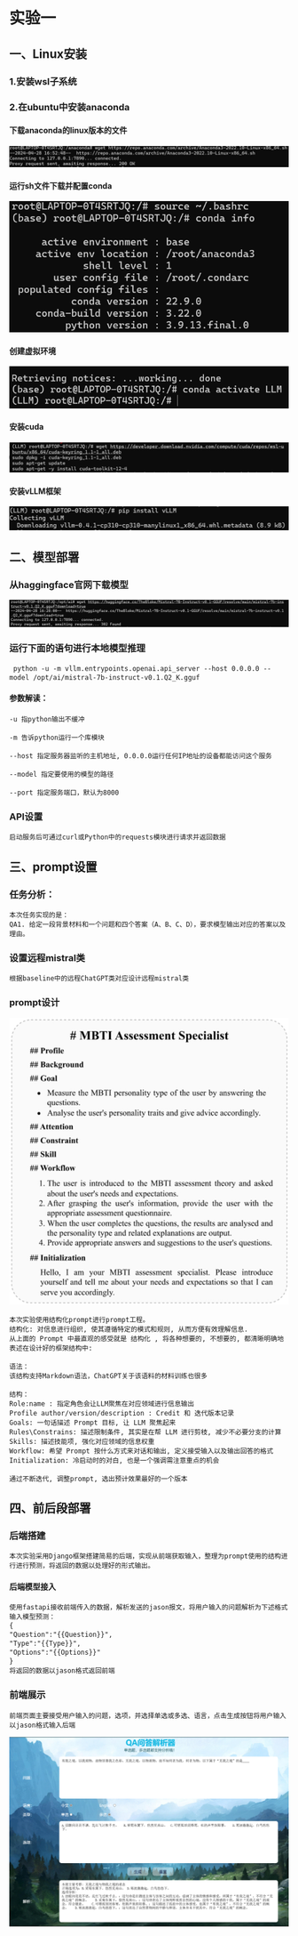 # 实验一
## 一、Linux安装
### 1.安装wsl子系统
### 2.在ubuntu中安装anaconda
#### 下载anaconda的linux版本的文件
![文件下载](/picture/sh.png)
#### 运行sh文件下载并配置conda
![conda安装](/picture/conda.png)
#### 创建虚拟环境
![虚拟环境](/picture/env.png)
#### 安装cuda
![安装cuda](/picture/cuda.png)
#### 安装vLLM框架
![安装vLLM](/picture/vLLM.png)
## 二、模型部署
### 从haggingface官网下载模型
![模型路径](/picture/down_model.png )
### 运行下面的语句进行本地模型推理
     python -u -m vllm.entrypoints.openai.api_server --host 0.0.0.0 --model /opt/ai/mistral-7b-instruct-v0.1.Q2_K.gguf
#### 参数解读：
    -u 指python输出不缓冲
    
    -m 告诉python运行一个库模块 
    
    --host 指定服务器监听的主机地址, 0.0.0.0运行任何IP地址的设备都能访问这个服务
    
    --model 指定要使用的模型的路径
    
    --port 指定服务端口，默认为8000
### API设置
    启动服务后可通过curl或Python中的requests模块进行请求并返回数据


## 三、prompt设置
### 任务分析：
    本次任务实现的是：
    QA1. 给定一段背景材料和一个问题和四个答案（A、B、C、D），要求模型输出对应的答案以及理由。
### 设置远程mistral类
    根据baseline中的远程ChatGPT类对应设计远程mistral类
### prompt设计
![prompt](picture/prompt_format.png)

    本次实验使用结构化prompt进行prompt工程。
    结构化: 对信息进行组织, 使其遵循特定的模式和规则, 从而方便有效理解信息.
    从上面的 Prompt 中最直观的感受就是 结构化 , 将各种想要的, 不想要的, 都清晰明确地 表述在设计好的框架结构中:
    
    语法：
    该结构支持Markdown语法，ChatGPT关于该语料的材料训练也很多
    
    结构：
    Role:name : 指定角色会让LLM聚焦在对应领域进行信息输出
    Profile author/version/description : Credit 和 迭代版本记录
    Goals: 一句话描述 Prompt 目标, 让 LLM 聚焦起来
    Rules\Constrains: 描述限制条件, 其实是在帮 LLM 进行剪枝, 减少不必要分支的计算
    Skills: 描述技能项, 强化对应领域的信息权重
    Workflow: 希望 Prompt 按什么方式来对话和输出, 定义接受输入以及输出回答的格式
    Initialization: 冷启动时的对白, 也是一个强调需注意重点的机会
    
    通过不断迭代, 调整prompt, 选出预计效果最好的一个版本
## 四、前后段部署
### 后端搭建
    本次实验采用Django框架搭建简易的后端，实现从前端获取输入，整理为prompt使用的结构进行进行预测，将返回的数据以处理好的形式输出。
#### 后端模型接入
    使用fastapi接收前端传入的数据，解析发送的jason报文，将用户输入的问题解析为下述格式输入模型预测：
    {
    "Question":"{{Question}}",
    "Type":"{{Type}}",
    "Options":"{{Options}}"
    }
    将返回的数据以jason格式返回前端
### 前端展示
    前端页面主要接受用户输入的问题，选项，并选择单选或多选、语言，点击生成按钮将用户输入以jason格式输入后端
![前端](/picture/前端.png)


